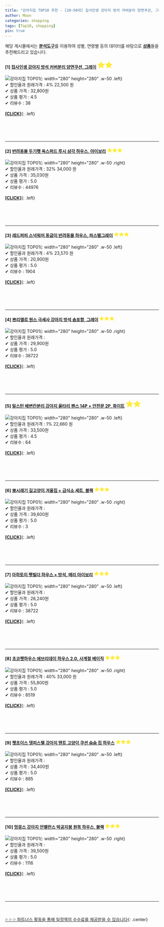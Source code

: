 ```yaml
---
title: "강아지집 TOP10 추천 - [20~50대] 집사인생 강아지 방석 커버분리 양면쿠션, 그레이"
author: Moon
categories: shopping
tags: [Top10, shopping]
pin: true
---
```


해당 게시물에서는 [**분석도구**](https://itemscout.io/)를 이용하여 성별, 연령별 등의 데이터를 바탕으로 [**상품**](https://link.coupang.com/a/baae76)들을 추천해드리고 있습니다.

#### [1] [집사인생 강아지 방석 커버분리 양면쿠션, 그레이](https://link.coupang.com/re/AFFSDP?lptag=AF5964186&subid=bluemoonsky6999&pageKey=7099826065&traceid=V0-153&itemId=17719199573&vendorItemId=85095359064) <img width="50" alt="star2" src="/assets/img/free-icon-star_2.png">

![강아지집 TOP01](https://thumbnail6.coupangcdn.com/thumbnails/remote/230x230ex/image/vendor_inventory/44e8/2285a6185d70b9e688d40e5d992dc92dc3341da0beb974c8a53b5b1732b2.jpg){: width="280" height="280" .w-50 .left}
<br>
✔ 할인율과 원래가격 : 4%  22,500   원<br>
✔ 상품 가격 : 32,800원<br>
✔ 상품 평가 : 4.5<br>
✔ 리뷰수 : 38<br>
<br>
[**[CLICK]**](https://link.coupang.com/re/AFFSDP?lptag=AF5964186&subid=bluemoonsky6999&pageKey=7099826065&traceid=V0-153&itemId=17719199573&vendorItemId=85095359064){: .left}
<br>
<br>
<br>
<br>
<br>

***

#### [2] [반려동물 두기펫 옥스퍼드 루시 삼각 하우스, 아이보리](https://link.coupang.com/re/AFFSDP?lptag=AF5964186&subid=bluemoonsky6999&pageKey=6582226483&traceid=V0-153&itemId=14817261728&vendorItemId=82056857591) <img width="50" alt="star3" src="/assets/img/free-icon-star_3.png">

![강아지집 TOP01](https://thumbnail8.coupangcdn.com/thumbnails/remote/230x230ex/image/rs_quotation_api/4feyjqfp/7ea5127b55274c8bb8719d28dea868ec.jpg){: width="280" height="280" .w-50 .right}
<br>
✔ 할인율과 원래가격 : 32%  34,000   원<br>
✔ 상품 가격 : 35,030원<br>
✔ 상품 평가 : 5.0<br>
✔ 리뷰수 : 44976<br>
<br>
[**[CLICK]**](https://link.coupang.com/re/AFFSDP?lptag=AF5964186&subid=bluemoonsky6999&pageKey=6582226483&traceid=V0-153&itemId=14817261728&vendorItemId=82056857591){: .left}
<br>
<br>
<br>
<br>
<br>

***

#### [3] [레드퍼피 스넉워머 동글이 반려동물 하우스, 파스텔그레이](https://link.coupang.com/re/AFFSDP?lptag=AF5964186&subid=bluemoonsky6999&pageKey=1620523262&traceid=V0-153&itemId=57972402&vendorItemId=3265599074) <img width="50" alt="star3" src="/assets/img/free-icon-star_3.png">

![강아지집 TOP01](https://thumbnail10.coupangcdn.com/thumbnails/remote/230x230ex/image/retail/images/7497994884651268-4ebe16e6-c399-497e-84d0-290a68460e33.jpg){: width="280" height="280" .w-50 .left}
<br>
✔ 할인율과 원래가격 : 4%  23,570   원<br>
✔ 상품 가격 : 20,900원<br>
✔ 상품 평가 : 5.0<br>
✔ 리뷰수 : 1904<br>
<br>
[**[CLICK]**](https://link.coupang.com/re/AFFSDP?lptag=AF5964186&subid=bluemoonsky6999&pageKey=1620523262&traceid=V0-153&itemId=57972402&vendorItemId=3265599074){: .left}
<br>
<br>
<br>
<br>
<br>

***

#### [4] [쁘리엘르 원스 극세사 강아지 방석 솜포함, 그레이](https://link.coupang.com/re/AFFSDP?lptag=AF5964186&subid=bluemoonsky6999&pageKey=1520189716&traceid=V0-153&itemId=2608423904&vendorItemId=70599528882) <img width="50" alt="star3" src="/assets/img/free-icon-star_3.png">

![강아지집 TOP01](https://thumbnail7.coupangcdn.com/thumbnails/remote/230x230ex/image/retail/images/7810794429203945-b2d5c9cb-e3c2-4430-a4d7-7c88e6bb7b0a.jpg){: width="280" height="280" .w-50 .right}
<br>
✔ 할인율과 원래가격 : <br>
✔ 상품 가격 : 29,900원<br>
✔ 상품 평가 : 5.0<br>
✔ 리뷰수 : 38722<br>
<br>
[**[CLICK]**](https://link.coupang.com/re/AFFSDP?lptag=AF5964186&subid=bluemoonsky6999&pageKey=1520189716&traceid=V0-153&itemId=2608423904&vendorItemId=70599528882){: .left}
<br>
<br>
<br>
<br>
<br>

***

#### [5] [밀스턴 배변칸분리 강아지 울타리 펜스 14P + 안전문 2P, 화이트](https://link.coupang.com/re/AFFSDP?lptag=AF5964186&subid=bluemoonsky6999&pageKey=7251703709&traceid=V0-153&itemId=18448116936&vendorItemId=86680524565) <img width="50" alt="star2" src="/assets/img/free-icon-star_2.png">

![강아지집 TOP01](https://thumbnail8.coupangcdn.com/thumbnails/remote/230x230ex/image/vendor_inventory/90a6/46d67d51beb226e8849bd34787d33d5ac1bad0472307c395d1d52e483749.jpg){: width="280" height="280" .w-50 .left}
<br>
✔ 할인율과 원래가격 : 1%  22,660   원<br>
✔ 상품 가격 : 33,500원<br>
✔ 상품 평가 : 4.5<br>
✔ 리뷰수 : 64<br>
<br>
[**[CLICK]**](https://link.coupang.com/re/AFFSDP?lptag=AF5964186&subid=bluemoonsky6999&pageKey=7251703709&traceid=V0-153&itemId=18448116936&vendorItemId=86680524565){: .left}
<br>
<br>
<br>
<br>
<br>

***

#### [6] [뽀시래기 길고양이 겨울집 + 급식소 세트, 블랙](https://link.coupang.com/re/AFFSDP?lptag=AF5964186&subid=bluemoonsky6999&pageKey=6183757503&traceid=V0-153&itemId=12160021134&vendorItemId=79431453263) <img width="50" alt="star3" src="/assets/img/free-icon-star_3.png">

![강아지집 TOP01](https://thumbnail7.coupangcdn.com/thumbnails/remote/230x230ex/image/rs_quotation_api/m0ywk5q5/a29020edb6124464a6f51c218797f21f.png){: width="280" height="280" .w-50 .right}
<br>
✔ 할인율과 원래가격 : <br>
✔ 상품 가격 : 39,600원<br>
✔ 상품 평가 : 5.0<br>
✔ 리뷰수 : 3<br>
<br>
[**[CLICK]**](https://link.coupang.com/re/AFFSDP?lptag=AF5964186&subid=bluemoonsky6999&pageKey=6183757503&traceid=V0-153&itemId=12160021134&vendorItemId=79431453263){: .left}
<br>
<br>
<br>
<br>
<br>

***

#### [7] [아하토이 펫빌더 하우스 + 방석, 메리 아이보리](https://link.coupang.com/re/AFFSDP?lptag=AF5964186&subid=bluemoonsky6999&pageKey=5077387&traceid=V0-153&itemId=23125862&vendorItemId=3033854613) <img width="50" alt="star3" src="/assets/img/free-icon-star_3.png">

![강아지집 TOP01](https://thumbnail6.coupangcdn.com/thumbnails/remote/230x230ex/image/retail/images/4372241137775216-a5ad97b9-6d25-414d-802e-2d7e20bbe7e5.jpg){: width="280" height="280" .w-50 .left}
<br>
✔ 할인율과 원래가격 : <br>
✔ 상품 가격 : 26,240원<br>
✔ 상품 평가 : 5.0<br>
✔ 리뷰수 : 38722<br>
<br>
[**[CLICK]**](https://link.coupang.com/re/AFFSDP?lptag=AF5964186&subid=bluemoonsky6999&pageKey=5077387&traceid=V0-153&itemId=23125862&vendorItemId=3033854613){: .left}
<br>
<br>
<br>
<br>
<br>

***

#### [8] [초코펫하우스 에브리데이 하우스 2.0, 사계절 베이직](https://link.coupang.com/re/AFFSDP?lptag=AF5964186&subid=bluemoonsky6999&pageKey=7099044104&traceid=V0-153&itemId=7903545443&vendorItemId=76653166045) <img width="50" alt="star3" src="/assets/img/free-icon-star_3.png">

![강아지집 TOP01](https://thumbnail7.coupangcdn.com/thumbnails/remote/230x230ex/image/retail/images/4141222904906781-2cc33401-e014-4e4d-9129-c361cc30af42.jpg){: width="280" height="280" .w-50 .right}
<br>
✔ 할인율과 원래가격 : 40%  33,000   원<br>
✔ 상품 가격 : 55,800원<br>
✔ 상품 평가 : 5.0<br>
✔ 리뷰수 : 8519<br>
<br>
[**[CLICK]**](https://link.coupang.com/re/AFFSDP?lptag=AF5964186&subid=bluemoonsky6999&pageKey=7099044104&traceid=V0-153&itemId=7903545443&vendorItemId=76653166045){: .left}
<br>
<br>
<br>
<br>
<br>

***

#### [9] [펫초이스 댕피스텔 강아지 텐트 고양이 쿠션 숨숨 집 하우스](https://link.coupang.com/re/AFFSDP?lptag=AF5964186&subid=bluemoonsky6999&pageKey=7258375632&traceid=V0-153&itemId=18481131019&vendorItemId=87098977697) <img width="50" alt="star3" src="/assets/img/free-icon-star_3.png">

![강아지집 TOP01](https://thumbnail10.coupangcdn.com/thumbnails/remote/230x230ex/image/vendor_inventory/2adb/9b46d51f91ace873a748342e40d29e8a97fa2176d868e7c2e5884e8d1785.jpg){: width="280" height="280" .w-50 .left}
<br>
✔ 할인율과 원래가격 : <br>
✔ 상품 가격 : 34,400원<br>
✔ 상품 평가 : 5.0<br>
✔ 리뷰수 : 885<br>
<br>
[**[CLICK]**](https://link.coupang.com/re/AFFSDP?lptag=AF5964186&subid=bluemoonsky6999&pageKey=7258375632&traceid=V0-153&itemId=18481131019&vendorItemId=87098977697){: .left}
<br>
<br>
<br>
<br>
<br>

***

#### [10] [멍뭉스 강아지 언밸런스 박공지붕 원목 하우스, 블랙](https://link.coupang.com/re/AFFSDP?lptag=AF5964186&subid=bluemoonsky6999&pageKey=4738289454&traceid=V0-153&itemId=6017487432&vendorItemId=73315167570) <img width="50" alt="star3" src="/assets/img/free-icon-star_3.png">

![강아지집 TOP01](https://thumbnail7.coupangcdn.com/thumbnails/remote/230x230ex/image/rs_quotation_api/aycp6jot/971b82c4ca374e869e99278c66e398a8.png){: width="280" height="280" .w-50 .right}
<br>
✔ 할인율과 원래가격 : <br>
✔ 상품 가격 : 39,500원<br>
✔ 상품 평가 : 5.0<br>
✔ 리뷰수 : 1116<br>
<br>
[**[CLICK]**](https://link.coupang.com/re/AFFSDP?lptag=AF5964186&subid=bluemoonsky6999&pageKey=4738289454&traceid=V0-153&itemId=6017487432&vendorItemId=73315167570){: .left}
<br>
<br>
<br>
<br>
<br>

***
<br><br>[💦 💦 💦 파트너스 활동을 통해 일정액의 수수료를 제공받을 수 있습니다](https://link.coupang.com/a/baae76){: .center}